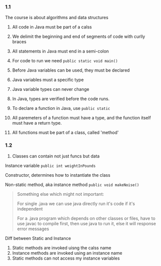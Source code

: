 ### 1.1

The course is about algorithms and data structures

1. All code in Java must be part of a calss
2. We delimit the beginning and end of segments of code with curlly braces
3. All statements in Java must end in a semi-colon
4. For code to run we need `public static void main()`

1. Before Java variables can be used, they must be declared
2. Java variables must a specific type
3. Java variable types can never change
4. In Java, types are verified before the code runs. 

1. To declare a function in Java, use `public static`
2. All paremeters of a function must have a type, and the function itself must have a return type.
3. All functions must be part of a class, called 'method'

### 1.2

1. Classes can contain not just funcs but data

Instance variable `public int weightInPounds`

Constructor, determines how to instantiate the class

Non-static method, aka instance method `public void makeNoise()`

> Something else which might not important:
>
> For single .java we can use java directly run it's code if it's independent
>
> For a .java program which depends on other classes or files, have to use javac to compile first, then use java to run it, else it will response error messages

Diff between Static and Instance

1. Static methods are invoked uisng the calss name
2. Instance methods are invoked using an instance name
3. Static methods can not access my instance variables 